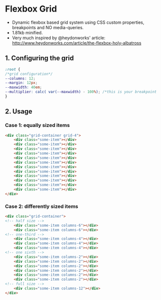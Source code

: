 # Flexbox Grid
- Dynamic flexbox based grid system using CSS custom properties, breakpoints and NO media-queries.
- 1.81kb minified. 
- Very much inspired by @heydonworks' article: http://www.heydonworks.com/article/the-flexbox-holy-albatross

## 1. Configuring the grid

```css
:root {
/*grid configuration*/
--columns: 12;
--margin: 12px;
--maxwidth: 40em;
--multiplier: calc( var(--maxwidth) - 100%); /*this is your breakpoint without media queries */
}
```

## 2. Usage

### Case 1: equally sized items

```html
<div class="grid-container grid-4">
	<div class="some-item"></div>
	<div class="some-item"></div>
	<div class="some-item"></div>
	<div class="some-item"></div>
	<div class="some-item"></div>
	<div class="some-item"></div>
	<div class="some-item"></div>
	<div class="some-item"></div>
	<div class="some-item"></div>
	<div class="some-item"></div>
	<div class="some-item"></div>
	<div class="some-item"></div>
</div>
```
### Case 2: differently sized items

```html
<div class="grid-container">
<!-- half size -->
	<div class="some-item columns-6"></div>
	<div class="some-item columns-6"></div>
<!-- one-third -->
	<div class="some-item columns-4"></div>
	<div class="some-item columns-4"></div>
	<div class="some-item columns-4"></div>
<!-- one sixth -->
	<div class="some-item columns-2"></div>
	<div class="some-item columns-2"></div>
	<div class="some-item columns-2"></div>
	<div class="some-item columns-2"></div>
	<div class="some-item columns-2"></div>
	<div class="some-item columns-2"></div>
<!-- full size -->
	<div class="some-item columns-12"></div>
</div>
```